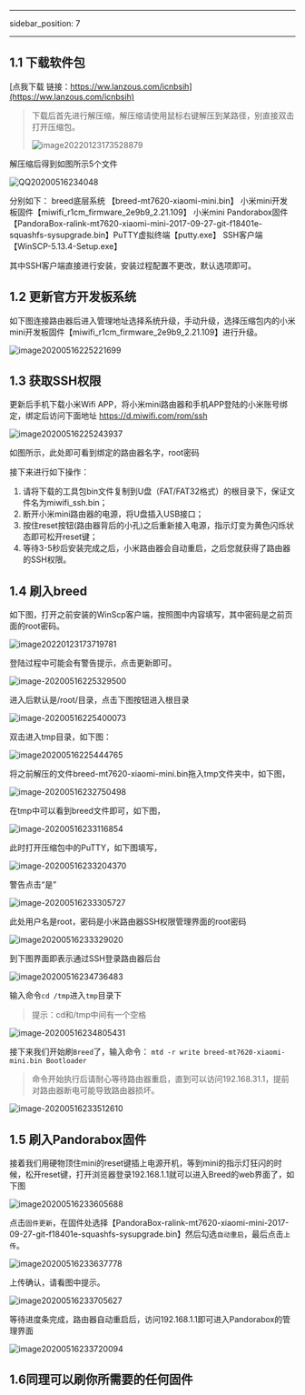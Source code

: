 ------

sidebar_position: 7

------

## 1.1 下载软件包

[点我下载 链接：https://ww.lanzous.com/icnbsih](https://ww.lanzous.com/icnbsih)

> 下载后首先进行解压缩，解压缩请使用鼠标右键解压到某路径，别直接双击打开压缩包。
>
> ![image20220123173528879](https://tobyjpghub-1258737888.cos.ap-shanghai.myqcloud.com/202201231735076.png)

解压缩后得到如图所示5个文件

![QQ20200516234048](https://tva1.sinaimg.cn/large/007S8ZIlly1geupzmfettj30f207w0t9.jpg)

分别如下： breed底层系统 【breed-mt7620-xiaomi-mini.bin】 小米mini开发板固件【miwifi_r1cm_firmware_2e9b9_2.21.109】 小米mini Pandorabox固件【PandoraBox-ralink-mt7620-xiaomi-mini-2017-09-27-git-f18401e-squashfs-sysupgrade.bin】PuTTY虚拟终端【putty.exe】 SSH客户端【WinSCP-5.13.4-Setup.exe】

其中SSH客户端直接进行安装，安装过程配置不更改，默认选项即可。

## 1.2 更新官方开发板系统

如下图连接路由器后进入管理地址选择系统升级，手动升级，选择压缩包内的小米mini开发板固件【miwifi_r1cm_firmware_2e9b9_2.21.109】进行升级。

![image20200516225221699](https://tva1.sinaimg.cn/large/007S8ZIlly1geuoihsy1nj31dm0me46y.jpg)

## 1.3 获取SSH权限

更新后手机下载小米Wifi APP，将小米mini路由器和手机APP登陆的小米账号绑定，绑定后访问下面地址 https://d.miwifi.com/rom/ssh

![image20200516225243937](https://tva1.sinaimg.cn/large/007S8ZIlly1geuoivwlfej31fa0sqqa9.jpg)

如图所示，此处即可看到绑定的路由器名字，root密码

接下来进行如下操作：

1. 请将下载的工具包bin文件复制到U盘（FAT/FAT32格式）的根目录下，保证文件名为miwifi_ssh.bin；
2. 断开小米mini路由器的电源，将U盘插入USB接口；
3. 按住reset按钮(路由器背后的小孔)之后重新接入电源，指示灯变为黄色闪烁状态即可松开reset键；
4. 等待3-5秒后安装完成之后，小米路由器会自动重启，之后您就获得了路由器的SSH权限。

## 1.4 刷入breed

如下图，打开之前安装的WinScp客户端，按照图中内容填写，其中密码是之前页面的root密码。

![image20220123173719781](https://tobyjpghub-1258737888.cos.ap-shanghai.myqcloud.com/202201231737981.png)

登陆过程中可能会有警告提示，点击更新即可。

![image-20200516225329500](https://tva1.sinaimg.cn/large/007S8ZIlly1geuojnyowuj30w00og7bo.jpg)

进入后默认是/root/目录，点击下图按钮进入根目录

![image-20200516225400073](https://tva1.sinaimg.cn/large/007S8ZIlly1geuok71231j31970u0qk5.jpg)

双击进入tmp目录，如下图：

![image20200516225444765](https://tva1.sinaimg.cn/large/007S8ZIlly1geuokzfk73j319u0u0e30.jpg)

将之前解压的文件breed-mt7620-xiaomi-mini.bin拖入tmp文件夹中，如下图，

![image-20200516232750498](https://tva1.sinaimg.cn/large/007S8ZIlly1geupjemp4zj31eq0lsqmo.jpg)

在tmp中可以看到breed文件即可，如下图，

![image-20200516233116854](https://tva1.sinaimg.cn/large/007S8ZIlly1geupmzhh3yj31a00u0b0d.jpg)

此时打开压缩包中的PuTTY，如下图填写，

![image-20200516233204370](https://tva1.sinaimg.cn/large/007S8ZIlly1geupnt8aq3j30qo0okwgz.jpg)

警告点击“是”

![image-20200516233305727](https://tva1.sinaimg.cn/large/007S8ZIlly1geupovsd7xj31f20rctk1.jpg)

此处用户名是root，密码是小米路由器SSH权限管理界面的root密码

![image20200516233329020](https://tva1.sinaimg.cn/large/007S8ZIlly1geuppa3o0aj31f00cwad4.jpg)

到下图界面即表示通过SSH登录路由器后台

![image20200516234736483](https://tva1.sinaimg.cn/large/007S8ZIlly1geuq3z6medj312g0outam.jpg)

输入命令`cd /tmp`进入`tmp`目录下

> 提示：cd和/tmp中间有一个空格

![image-20200516234805431](https://tva1.sinaimg.cn/large/007S8ZIlly1geuq4gz3evj30qa0go76d.jpg)

接下来我们开始刷`Breed`了，输入命令： `mtd -r write breed-mt7620-xiaomi-mini.bin Bootloader`

> 命令开始执行后请耐心等待路由器重启，直到可以访问192.168.31.1，提前对路由器断电可能导致路由器损坏。

![image-20200516233512610](https://tva1.sinaimg.cn/large/007S8ZIlly1geupr2t855j311y0omn0u.jpg)

## 1.5 刷入Pandorabox固件

接着我们用硬物顶住mini的reset键插上电源开机，等到mini的指示灯狂闪的时候，松开reset键，打开浏览器登录192.168.1.1就可以进入Breed的web界面了，如下图

![image20200516233605688](https://tva1.sinaimg.cn/large/007S8ZIlly1geups02i0bj31ao0u046t.jpg)

点击`固件更新`，在固件处选择【PandoraBox-ralink-mt7620-xiaomi-mini-2017-09-27-git-f18401e-squashfs-sysupgrade.bin】然后勾选`自动重启`，最后点击`上传`。

![image20200516233637778](https://tva1.sinaimg.cn/large/007S8ZIlly1geupsjrvjjj31cr0u0k38.jpg)

上传确认，请看图中提示。

![image20200516233705627](https://tva1.sinaimg.cn/large/007S8ZIlly1geupt2naehj31c50u011n.jpg)

等待进度条完成，路由器自动重启后，访问192.168.1.1即可进入Pandorabox的管理界面

![image20200516233720094](https://tva1.sinaimg.cn/large/007S8ZIlly1geuptb1l1vj31ce0u0ais.jpg)

## 1.6同理可以刷你所需要的任何固件

